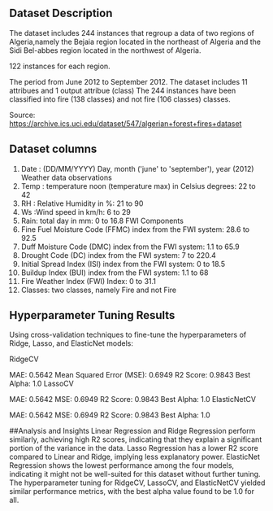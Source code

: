 ## Dataset Description
The dataset includes 244 instances that regroup a data of two regions of Algeria,namely the Bejaia region located in the northeast of Algeria and the Sidi Bel-abbes region located in the northwest of Algeria.

122 instances for each region. 

The period from June 2012 to September 2012. 
The dataset includes 11 attribues and 1 output attribue (class)
The 244 instances have been classified into fire (138 classes) and not fire (106 classes) classes.

Source: https://archive.ics.uci.edu/dataset/547/algerian+forest+fires+dataset

## Dataset columns
1. Date : (DD/MM/YYYY) Day, month ('june' to 'september'), year (2012)
Weather data observations 
2. Temp : temperature noon (temperature max)  in Celsius degrees: 22 to 42
3. RH : Relative Humidity in %: 21 to 90 
4. Ws :Wind speed in km/h: 6 to 29 
5. Rain: total day in mm: 0 to 16.8
FWI Components  
6. Fine Fuel Moisture Code (FFMC) index from the FWI system: 28.6 to 92.5 
7. Duff Moisture Code (DMC) index from the FWI system: 1.1 to 65.9 
8. Drought Code (DC) index from the FWI system:  7 to 220.4
9. Initial Spread Index (ISI) index from the FWI system: 0 to 18.5 
10. Buildup Index (BUI) index from the FWI system: 1.1 to 68
11. Fire Weather Index (FWI) Index: 0 to 31.1
12. Classes: two classes, namely   Fire and not Fire

## Hyperparameter Tuning Results
Using cross-validation techniques to fine-tune the hyperparameters of Ridge, Lasso, and ElasticNet models:

RidgeCV

MAE: 0.5642
Mean Squared Error (MSE): 0.6949
R2 Score: 0.9843
Best Alpha: 1.0
LassoCV

MAE: 0.5642
MSE: 0.6949
R2 Score: 0.9843
Best Alpha: 1.0
ElasticNetCV

MAE: 0.5642
MSE: 0.6949
R2 Score: 0.9843
Best Alpha: 1.0

##Analysis and Insights
Linear Regression and Ridge Regression perform similarly, achieving high R2 scores, indicating that they explain a significant portion of the variance in the data.
Lasso Regression has a lower R2 score compared to Linear and Ridge, implying less explanatory power.
ElasticNet Regression shows the lowest performance among the four models, indicating it might not be well-suited for this dataset without further tuning.
The hyperparameter tuning for RidgeCV, LassoCV, and ElasticNetCV yielded similar performance metrics, with the best alpha value found to be 1.0 for all.

